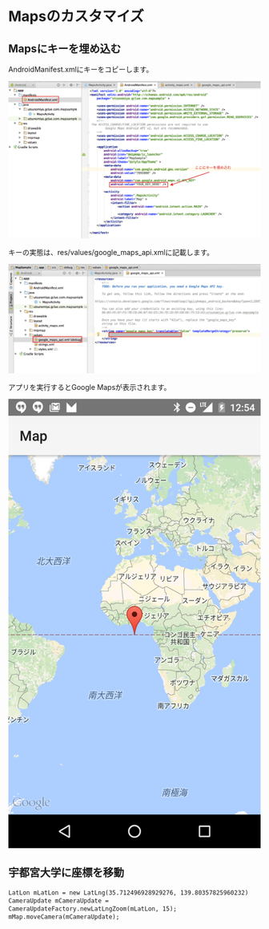 # Mapsのカスタマイズ

## Mapsにキーを埋め込む

AndroidManifest.xmlにキーをコピーします。

![map0301](img-map03/map0301.png)


キーの実態は、res/values/google_maps_api.xmlに記載します。

![map0302](img-map03/map0302.png)

アプリを実行するとGoogle Mapsが表示されます。

![map0301](img-map03/map0303.png)

## 宇都宮大学に座標を移動


    LatLon mLatLon = new LatLng(35.712496928929276, 139.80357825960232)
    CameraUpdate mCameraUpdate = CameraUpdateFactory.newLatLngZoom(mLatLon, 15);
    mMap.moveCamera(mCameraUpdate);
